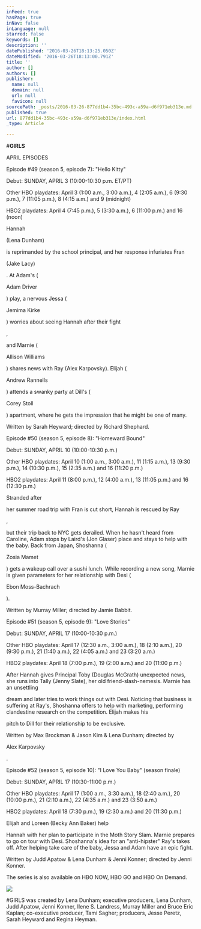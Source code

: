 ```yaml
---
inFeed: true
hasPage: true
inNav: false
inLanguage: null
starred: false
keywords: []
description: ''
datePublished: '2016-03-26T18:13:25.050Z'
dateModified: '2016-03-26T18:13:00.791Z'
title: ''
author: []
authors: []
publisher:
  name: null
  domain: null
  url: null
  favicon: null
sourcePath: _posts/2016-03-26-877dd1b4-35bc-493c-a59a-d6f971eb313e.md
published: true
url: 877dd1b4-35bc-493c-a59a-d6f971eb313e/index.html
_type: Article

---
```

\#**GIRLS**

APRIL EPISODES

Episode \#49 (season 5, episode 7): "Hello Kitty"

Debut: SUNDAY, APRIL 3 (10:00-10:30 p.m. ET/PT)

Other HBO playdates: April 3 (1:00 a.m., 3:00 a.m.), 4 (2:05 a.m.), 6 (9:30 p.m.), 7 (11:05 p.m.), 8 (4:15 a.m.) and 9 (midnight)

HBO2 playdates: April 4 (7:45 p.m.), 5 (3:30 a.m.), 6 (11:00 p.m.) and 16 (noon)

Hannah 

(Lena Dunham) 

is reprimanded by the school principal, and her response infuriates Fran

(Jake Lacy)

. At Adam's (

Adam Driver

) play, a nervous Jessa (

Jemima Kirke

) worries about seeing Hannah after their fight

, 

and Marnie (

Allison Williams

) shares news with Ray (Alex Karpovsky). Elijah (

Andrew Rannells

) attends a swanky party at Dill's (

Corey Stoll

) apartment, where he gets the impression that he might be one of many.

Written by Sarah Heyward; directed by Richard Shephard.

Episode \#50 (season 5, episode 8): "Homeward Bound"

Debut: SUNDAY, APRIL 10 (10:00-10:30 p.m.)

Other HBO playdates: April 10 (1:00 a.m., 3:00 a.m.), 11 (1:15 a.m.), 13 (9:30 p.m.), 14 (10:30 p.m.), 15 (2:35 a.m.) and 16 (11:20 p.m.)

HBO2 playdates: April 11 (8:00 p.m.), 12 (4:00 a.m.), 13 (11:05 p.m.) and 16 (12:30 p.m.)

Stranded after 

her summer road trip with Fran is cut short, Hannah is rescued by Ray

, 

but their trip back to NYC gets derailed. When he hasn't heard from Caroline, Adam stops by Laird's (Jon Glaser) place and stays to help with the baby. Back from Japan, Shoshanna (

Zosia Mamet

) gets a wakeup call over a sushi lunch. While recording a new song, Marnie is given parameters for her relationship with Desi (

Ebon Moss-Bachrach

).

Written by Murray Miller; directed by Jamie Babbit.

Episode \#51 (season 5, episode 9): "Love Stories"

Debut: SUNDAY, APRIL 17 (10:00-10:30 p.m.)

Other HBO playdates: April 17 (12:30 a.m., 3:00 a.m.), 18 (2:10 a.m.), 20 (9:30 p.m.), 21 (1:40 a.m.), 22 (4:05 a.m.) and 23 (3:20 a.m.)

HBO2 playdates: April 18 (7:00 p.m.), 19 (2:00 a.m.) and 20 (11:00 p.m.)

After Hannah gives Principal Toby (Douglas McGrath) unexpected news, she runs into Tally (Jenny Slate), her old friend-slash-nemesis. Marnie has an unsettling 

dream and later tries to work things out with Desi. Noticing that business is suffering at Ray's, Shoshanna offers to help with marketing, performing clandestine research on the competition. Elijah makes his 

pitch to Dill for their relationship to be exclusive.

Written by Max Brockman & Jason Kim & Lena Dunham; directed by 

Alex Karpovsky

.

Episode \#52 (season 5, episode 10): "I Love You Baby" (season finale)

Debut: SUNDAY, APRIL 17 (10:30-11:00 p.m.)

Other HBO playdates: April 17 (1:00 a.m., 3:30 a.m.), 18 (2:40 a.m.), 20 (10:00 p.m.), 21 (2:10 a.m.), 22 (4:35 a.m.) and 23 (3:50 a.m.)

HBO2 playdates: April 18 (7:30 p.m.), 19 (2:30 a.m.) and 20 (11:30 p.m.)

Elijah and Loreen (Becky Ann Baker) help 

Hannah with her plan to participate in the Moth Story Slam. Marnie prepares to go on tour with Desi. Shoshanna's idea for an "anti-hipster" Ray's takes off. After helping take care of the baby, Jessa and Adam have an epic fight.

Written by Judd Apatow & Lena Dunham & Jenni Konner; directed by Jenni Konner.

The series is also available on HBO NOW, HBO GO and HBO On Demand.

![](https://the-grid-user-content.s3-us-west-2.amazonaws.com/9bf69d82-cbac-4058-82ab-4a9fe4b66dc9.png)

\#GIRLS was created by Lena Dunham; executive producers, Lena Dunham, Judd Apatow, Jenni Konner, Ilene S. Landress, Murray Miller and Bruce Eric Kaplan; co-executive producer, Tami Sagher; producers, Jesse Peretz, Sarah Heyward and Regina Heyman.